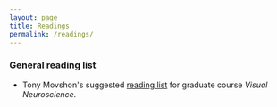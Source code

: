 ```yaml
---
layout: page
title: Readings
permalink: /readings/
---
```


### General reading list
* Tony Movshon's suggested [reading list](http://www.cns.nyu.edu/~tony/vns/) for graduate course *Visual Neuroscience*. 

